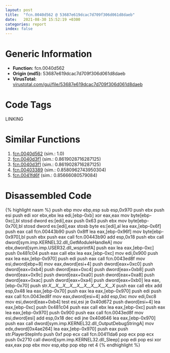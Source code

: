 ```yaml
---
layout: post
title:  "fcn.0040d562 @ 53687e619dcac7d709f306d061d8daeb"
date:   2021-08-30 15:52:19 +0300
categories: report
index: false
---
```


# Generic Information
- **Function:** fcn.0040d562
- **Origin (md5):** 53687e619dcac7d709f306d061d8daeb
- **VirusTotal:** [virustotal.com/gui/file/53687e619dcac7d709f306d061d8daeb][virustotal_ref]

# Code Tags
<span class="tag" id="LINKING">LINKING</span>


# Similar Functions

1. [fcn.0040d562][similar_1_ref] (sim.: 1.0)
2. [fcn.0040d3f1][similar_2_ref] (sim.: 0.8619028716287125)
3. [fcn.0040d3f1][similar_3_ref] (sim.: 0.8619028716287125)
4. [fcn.00403389][similar_4_ref] (sim.: 0.8580962743950304)
5. [fcn.0041fd6f][similar_5_ref] (sim.: 0.85666080579084)


# Disassembled Code

{% highlight nasm %}
push ebp
mov ebp,esp
sub esp,0x970
push ebx
push esi
push edi
xor ebx,ebx
lea edi,[ebp-0xb]
xor eax,eax
mov byte[ebp-0xc],bl
stosd dword es:[edi],eax
push 0x63
push ebx
mov byte[ebp-0x70],bl
stosd dword es:[edi],eax
stosb byte es:[edi],al
lea eax,[ebp-0x6f]
push eax
call fcn.00443b90
push 0x8ff
lea eax,[ebp-0x96f]
mov byte[ebp-0x970],bl
push ebx
push eax
call fcn.00443b90
add esp,0x18
push ebx
call dword[sym.imp.KERNEL32.dll_GetModuleHandleA]
mov ebx,dword[sym.imp.USER32.dll_wsprintfA]
push eax
lea eax,[ebp-0xc]
push 0x481c04
push eax
call ebx
lea eax,[ebp-0xc]
mov edi,0x900
push eax
lea eax,[ebp-0x970]
push edi
push eax
call fcn.0043ed8f
mov esi,dword[ebp+8]
mov eax,dword[esi+4]
push dword[eax+0xc0]
push dword[eax+0xb4]
push dword[eax+0xc4]
push dword[eax+0xb8]
push dword[eax+0x9c]
push dword[eax+0xa0]
push dword[eax+0xa8]
push dword[eax+0xac]
push dword[eax+0xa4]
push dword[eax+0xb0]
lea eax,[ebp-0x70]
push str._X__X__X__X__X__X__X__X__X__X_
push eax
call ebx
add esp,0x48
lea eax,[ebp-0x70]
push eax
lea eax,[ebp-0x970]
push edi
push eax
call fcn.0043ed8f
mov eax,dword[esi+4]
add esp,0xc
mov edi,0xc8
mov esi,dword[eax+0xb4]
test esi,esi
je 0x40d672
push dword[esi+4]
lea eax,[ebp-0xc]
push 0x481c04
push eax
call ebx
lea eax,[ebp-0xc]
push eax
lea eax,[ebp-0x970]
push 0x900
push eax
call fcn.0043ed8f
mov esi,dword[esi]
add esp,0x18
dec edi
jne 0x40d646
lea eax,[ebp-0x970]
push eax
call dword[sym.imp.KERNEL32.dll_OutputDebugStringA]
mov edx,dword[0x4ae264]
lea eax,[ebp-0x970]
push eax
push str.PlayerStepInfo
push 0xf
pop ecx
call fcn.00411da6
pop ecx
pop ecx
push 0x2710
call dword[sym.imp.KERNEL32.dll_Sleep]
pop edi
pop esi
xor eax,eax
pop ebx
mov esp,ebp
pop ebp
ret 4
{% endhighlight %}


[similar_1_ref]: /report/fcn.0040d562@ba5ec83721de3ca10b3c9583f3b2c6a1
[similar_2_ref]: /report/fcn.0040d3f1@ba5ec83721de3ca10b3c9583f3b2c6a1
[similar_3_ref]: /report/fcn.0040d3f1@53687e619dcac7d709f306d061d8daeb
[similar_4_ref]: /report/fcn.00403389@73677cb40830e94fbfb5483ff33e40b9
[similar_5_ref]: /report/fcn.0041fd6f@b3771987fba16f4fba07d1109ec72c76
[virustotal_ref]: https://www.virustotal.com/gui/file/53687e619dcac7d709f306d061d8daeb
